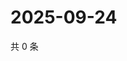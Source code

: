 # 2025-09-24

共 0 条

<!-- BEGIN ZHIHUQUESTIONS -->
<!-- 最后更新时间 Wed Sep 24 2025 13:11:43 GMT+0800 (China Standard Time) -->

<!-- END ZHIHUQUESTIONS -->
